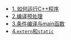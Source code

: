- [1. 如何运行C++程序](1.如何运行C++程序.md)
- [2.编译预处理](2.编译预处理.md)
- [3.条件编译与main函数](3.条件编译与main函数.md)
- [4.`extern`和`static`](4.extern和static.md)